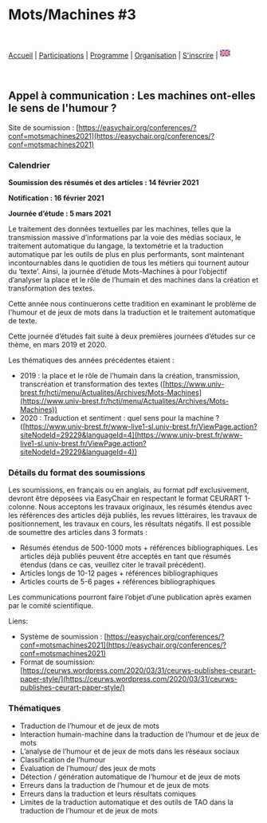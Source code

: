 # Mots/Machines #3

<br>

[Accueil](https://motsmachines.github.io/2021/FR) | [Participations](https://motsmachines.github.io/2021/FR/cfp) | [Programme](https://motsmachines.github.io/2021/FR/program) | [Organisation](https://motsmachines.github.io/2021/FR/orga) | [S'inscrire](https://motsmachines.github.io/2021/FR/registration) | [<img src="EN.png" width="20">](https://motsmachines.github.io/2021/EN)

<br>

## Appel à communication : Les machines ont-elles le sens de l'humour ?

Site de soumission : [https://easychair.org/conferences/?conf=motsmachines2021](https://easychair.org/conferences/?conf=motsmachines2021)

### Calendrier

**Soumission des résumés et des articles : 14 février 2021**

**Notification : 16 février 2021**

**Journée d’étude : 5 mars 2021**

Le traitement des données textuelles par les machines, telles que la transmission massive d’informations par la voie des médias sociaux, le traitement automatique du langage, la textométrie et la traduction automatique par les outils de plus en plus performants, sont maintenant incontournables dans le quotidien de tous les métiers qui tournent autour du ‘texte’. Ainsi, la journée d’étude Mots-Machines à pour l’objectif d’analyser la place et le rôle de l’humain et des machines dans la création et transformation des textes.

Cette année nous continuerons cette tradition en examinant le problème de l'humour et de jeux de mots dans la traduction et le traitement automatique de texte.

Cette journée d’études fait suite à deux premières journées d’études sur ce thème, en mars 2019 et 2020.

Les thématiques des années précédentes étaient :

* 2019 : la place et le rôle de l’humain dans la création, transmission, transcréation et transformation des textes ([https://www.univ-brest.fr/hcti/menu/Actualites/Archives/Mots-Machines](https://www.univ-brest.fr/hcti/menu/Actualites/Archives/Mots-Machines))
* 2020 : Traduction et sentiment : quel sens pour la machine ? ([https://www.univ-brest.fr/www-live1-sl.univ-brest.fr/ViewPage.action?siteNodeId=29229&languageId=4](https://www.univ-brest.fr/www-live1-sl.univ-brest.fr/ViewPage.action?siteNodeId=29229&languageId=4))

### Détails du format des soumissions

Les soumissions, en français ou en anglais, au format pdf exclusivement, devront être déposées via  EasyChair  en respectant le format  CEURART 1-colonne.
Nous acceptons les travaux originaux, les résumés étendus avec les références des articles déjà publiés, les revues littéraires, les travaux de positionnement, les travaux en cours, les résultats négatifs. Il est possible de soumettre des articles dans 3 formats :

- Résumés étendus de 500-1000 mots + références bibliographiques. Les articles déjà publiés peuvent être acceptés en tant que résumés étendus (dans ce cas, veuillez citer le travail précédent).
- Articles longs  de 10-12 pages + références bibliographiques
- Articles courts de 5-6 pages + références bibliographiques

Les communications pourront faire l’objet d’une publication après examen par le comité scientifique.

Liens:
- Système de soumission : [https://easychair.org/conferences/?conf=motsmachines2021](https://easychair.org/conferences/?conf=motsmachines2021)
- Format de soumission: [https://ceurws.wordpress.com/2020/03/31/ceurws-publishes-ceurart-paper-style/](https://ceurws.wordpress.com/2020/03/31/ceurws-publishes-ceurart-paper-style/)

### Thématiques
* Traduction de l’humour et de jeux de mots
* Interaction humain-machine dans la traduction de l’humour et de jeux de mots
* L’analyse de l’humour et de jeux de mots dans les réseaux sociaux
* Classification de l’humour
* Évaluation de l’humour/ des jeux de mots
* Détection / génération automatique de l’humour et de jeux de mots
* Erreurs dans la traduction de l’humour et de  jeux de mots
* Erreurs dans la traduction et leurs résultats comiques
* Limites  de la traduction automatique et des outils de TAO dans la traduction de l’humour et de  jeux de mots
